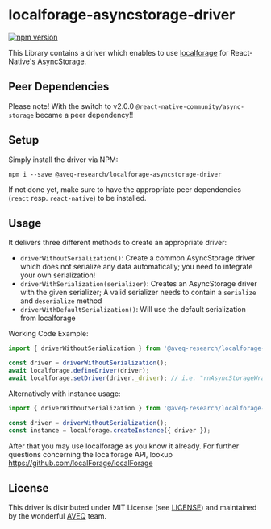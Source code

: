 # localforage-asyncstorage-driver

[![npm version](https://badge.fury.io/js/%40aveq-research%2Flocalforage-asyncstorage-driver.svg)](https://badge.fury.io/js/%40aveq-research%2Flocalforage-asyncstorage-driver)

This Library contains a driver which enables to use [localforage](https://github.com/localForage/localForage) for React-Native's [AsyncStorage](https://github.com/react-native-community/async-storage).

## Peer Dependencies

Please note! With the switch to v2.0.0 `@react-native-community/async-storage` became a peer dependency!!

## Setup

Simply install the driver via NPM:

`npm i --save @aveq-research/localforage-asyncstorage-driver`

If not done yet, make sure to have the appropriate peer dependencies (`react` resp. `react-native`) to be installed.

## Usage

It delivers three different methods to create an appropriate driver:

- `driverWithoutSerialization()`: Create a common AsyncStorage driver which does not serialize any data automatically; you need to integrate your own serialization!
- `driverWithSerialization(serializer)`: Creates an AsyncStorage driver with the given serializer; A valid serializer needs to contain a `serialize` and `deserialize` method
- `driverWithDefaultSerialization()`: Will use the default serialization from localforage

Working Code Example:

```js
import { driverWithoutSerialization } from '@aveq-research/localforage-asyncstorage-driver';

const driver = driverWithoutSerialization();
await localforage.defineDriver(driver);
await localforage.setDriver(driver._driver); // i.e. "rnAsyncStorageWrapper"
```

Alternatively with instance usage:

```js
import { driverWithoutSerialization } from '@aveq-research/localforage-asyncstorage-driver';

const driver = driverWithoutSerialization();
const instance = localforage.createInstance({ driver });
```

After that you may use localforage as you know it already. For further questions concerning the localforage API, lookup https://github.com/localForage/localForage

## License

This driver is distributed under
MIT License (see [LICENSE](https://github.com/aveq-research/localforage-asyncstorage-driver/blob/master/LICENSE)) and maintained by the wonderful [AVEQ](https://aveq.info) team.
